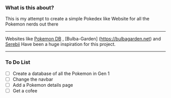 ### What is this about?
This is my attempt to create a simple Pokedex like Website for all the Pokemon nerds out there
___
Websites like [Pokemon DB](https://pokemondb.net/) , [Bulba-Garden] (https://bulbagarden.net) and [Serebii](https://www.serebii.net/) Have been a huge inspiration for this project.
___
### To Do List
- [ ] Create a database of all the Pokemon in Gen 1
- [ ] Change the navbar
- [ ] Add a Pokemon details page
- [ ] Get a cofee